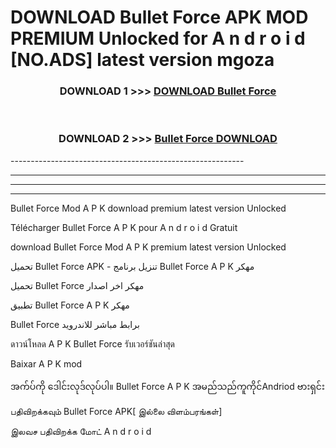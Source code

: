 # DOWNLOAD Bullet Force  APK MOD PREMIUM Unlocked for A n d r o i d [NO.ADS] latest version mgoza 



<div align="center">

<h3>DOWNLOAD 1 >>> <a href="https://getmod2.web.app/?judul=Bullet Force ">DOWNLOAD Bullet Force </a></h3><br>

<h3>DOWNLOAD 2 >>> <a href="https://getmod2.web.app/?judul=Bullet Force ">Bullet Force  DOWNLOAD </a></h3>

</div>
----------------------------------------------------------

----------------------------------------------------------

----------------------------------------------------------

----------------------------------------------------------

Bullet Force  Mod A P K download premium latest version Unlocked

Télécharger Bullet Force  A P K pour A n d r o i d Gratuit

download Bullet Force  Mod A P K premium latest version Unlocked

تحميل Bullet Force  APK - تنزيل برنامج Bullet Force  A P K مهكر

تحميل Bullet Force  مهكر اخر اصدار

تطبيق Bullet Force  A P K مهكر

Bullet Force  برابط مباشر للاندرويد

ดาวน์โหลด A P K Bullet Force  รับเวอร์ชันล่าสุด

Baixar A P K mod

အက်ပ်ကို ဒေါင်းလုဒ်လုပ်ပါ။ Bullet Force  A P K အမည်သည်ကူကိုင်Andriod ဗားရှင်း

பதிவிறக்கவும் Bullet Force  APK[ இல்லை விளம்பரங்கள்] 
 
இலவச பதிவிறக்க மோட் A n d r o i d



